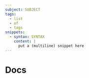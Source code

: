 ```yaml
---
subject: SUBJECT
tags:
  - list
  - of
  - tags
snippets:
  - syntax: SYNTAX
    content: |
      put a (multiline) snippet here
---
```


# Docs
